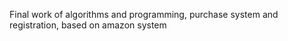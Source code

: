  Final work of algorithms and programming, purchase system and registration, based on amazon system
